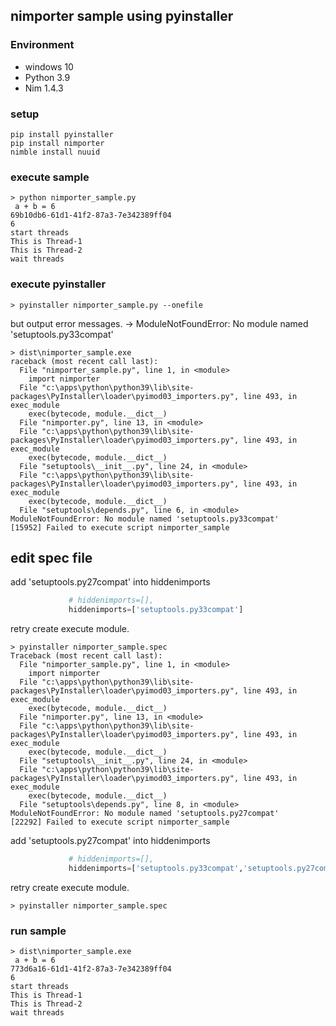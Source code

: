 ## nimporter sample using pyinstaller

### Environment

* windows 10
* Python 3.9
* Nim 1.4.3

### setup

```
pip install pyinstaller
pip install nimporter
nimble install nuuid
```

### execute sample

```
> python nimporter_sample.py
 a + b = 6
69b10db6-61d1-41f2-87a3-7e342389ff04
6
start threads
This is Thread-1
This is Thread-2
wait threads
```

### execute pyinstaller

```
> pyinstaller nimporter_sample.py --onefile
```

but output error messages. -> ModuleNotFoundError: No module named 'setuptools.py33compat'

```
> dist\nimporter_sample.exe
raceback (most recent call last):
  File "nimporter_sample.py", line 1, in <module>
    import nimporter
  File "c:\apps\python\python39\lib\site-packages\PyInstaller\loader\pyimod03_importers.py", line 493, in exec_module
    exec(bytecode, module.__dict__)
  File "nimporter.py", line 13, in <module>
  File "c:\apps\python\python39\lib\site-packages\PyInstaller\loader\pyimod03_importers.py", line 493, in exec_module
    exec(bytecode, module.__dict__)
  File "setuptools\__init__.py", line 24, in <module>
  File "c:\apps\python\python39\lib\site-packages\PyInstaller\loader\pyimod03_importers.py", line 493, in exec_module
    exec(bytecode, module.__dict__)
  File "setuptools\depends.py", line 6, in <module>
ModuleNotFoundError: No module named 'setuptools.py33compat'
[15952] Failed to execute script nimporter_sample
```

## edit spec file

add 'setuptools.py27compat' into hiddenimports 

```python
             # hiddenimports=[],
             hiddenimports=['setuptools.py33compat']
```

retry create execute module.

```
> pyinstaller nimporter_sample.spec
Traceback (most recent call last):
  File "nimporter_sample.py", line 1, in <module>
    import nimporter
  File "c:\apps\python\python39\lib\site-packages\PyInstaller\loader\pyimod03_importers.py", line 493, in exec_module
    exec(bytecode, module.__dict__)
  File "nimporter.py", line 13, in <module>
  File "c:\apps\python\python39\lib\site-packages\PyInstaller\loader\pyimod03_importers.py", line 493, in exec_module
    exec(bytecode, module.__dict__)
  File "setuptools\__init__.py", line 24, in <module>
  File "c:\apps\python\python39\lib\site-packages\PyInstaller\loader\pyimod03_importers.py", line 493, in exec_module
    exec(bytecode, module.__dict__)
  File "setuptools\depends.py", line 8, in <module>
ModuleNotFoundError: No module named 'setuptools.py27compat'
[22292] Failed to execute script nimporter_sample
```

add 'setuptools.py27compat' into hiddenimports 

```python
             # hiddenimports=[],
             hiddenimports=['setuptools.py33compat','setuptools.py27compat']
```

retry create execute module.

```
> pyinstaller nimporter_sample.spec
```

### run sample

```
> dist\nimporter_sample.exe
 a + b = 6
773d6a16-61d1-41f2-87a3-7e342389ff04
6
start threads
This is Thread-1
This is Thread-2
wait threads
```

